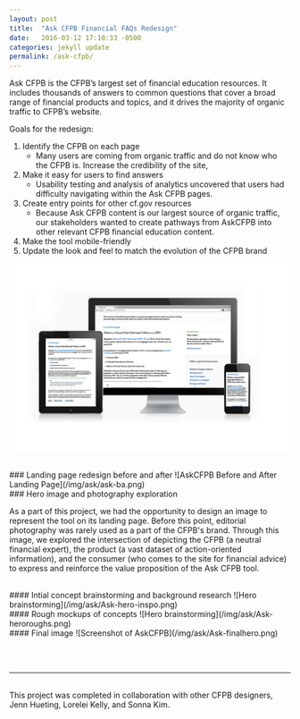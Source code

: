 ```yaml
---
layout: post
title:  "Ask CFPB Financial FAQs Redesign"
date:   2016-03-12 17:10:33 -0500
categories: jekyll update
permalink: /ask-cfpb/
---
```



Ask CFPB is the CFPB’s largest set of financial education resources. It includes thousands of answers to common questions that cover a broad range of financial products and topics, and it drives the majority of organic traffic to CFPB’s website. 

Goals for the redesign:

1) Identify the CFPB on each page
	* Many users are coming from organic traffic and do not know who the CFPB is. Increase the credibility of the site, 
2) Make it easy for users to find answers 
	* Usability testing and analysis of analytics uncovered that users had difficulty navigating within the Ask CFPB pages.
3) Create entry points for other cf.gov resources  
	* Because Ask CFPB content is our largest source of organic traffic, our stakeholders wanted to create pathways from AskCFPB into other relevant CFPB financial education content.
4) Make the tool mobile-friendly
5) Update the look and feel to match the evolution of the CFPB brand


![AskCFPB Responsive Design](/img/ask/ask-question-page.jpg)


<br>
### Landing page redesign before and after
![AskCFPB Before and After Landing Page](/img/ask/ask-ba.png)


<br>
### Hero image and photography exploration

As a part of this project, we had the opportunity to design an image to represent the tool on its landing page. Before this point, editorial photography was rarely used as a part of the CFPB's brand. Through this image, we explored the intersection of depicting the CFPB (a neutral financial expert), the product (a vast dataset of action-oriented information), and the consumer (who comes to the site for financial advice) to express and reinforce the value proposition of the Ask CFPB tool.

<br>
#### Intial concept brainstorming and background research
![Hero brainstorming](/img/ask/Ask-hero-inspo.png)

<br>
#### Rough mockups of concepts
![Hero brainstorming](/img/ask/Ask-heroroughs.png)

<br>
#### Final image
![Screenshot of AskCFPB](/img/ask/Ask-finalhero.png)


<br><br>
<hr>
<br>
This project was completed in collaboration with other CFPB designers, Jenn Hueting, Lorelei Kelly, and Sonna Kim. 